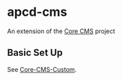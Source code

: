 # apcd-cms

An extension of the [Core CMS](https://github.com/TACC/Core-CMS) project

## Basic Set Up

See [Core-CMS-Custom](https://github.com/TACC/Core-CMS-Custom).
